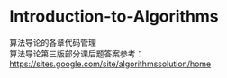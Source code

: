 # Introduction-to-Algorithms
算法导论的各章代码管理  
算法导论第三版部分课后题答案参考：  
https://sites.google.com/site/algorithmssolution/home  
